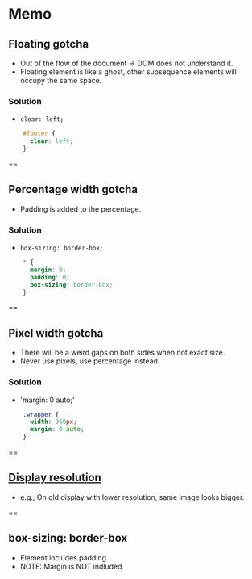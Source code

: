 # Memo

## Floating gotcha
- Out of the flow of the document -> DOM does not understand it.
- Floating element is like a ghost, other subsequence elements will occupy the same space.

### Solution
- `clear: left;`

```css
    #footer {
      clear: left;
    }
```

==

## Percentage width gotcha
- Padding is added to the percentage.

### Solution
- `box-sizing: border-box;`

```css
    * {
      margin: 0;
      padding: 0;
      box-sizing: border-box;
    }
```

==

## Pixel width gotcha
- There will be a weird gaps on both sides when not exact size.
- Never use pixels, use percentage instead.

### Solution
- 'margin: 0 auto;'

```css
    .wrapper {
      width: 960px;
      margin: 0 auto;
    }
```

==

## [Display resolution](https://en.wikipedia.org/wiki/Display_resolution)
- e.g., On old display with lower resolution, same image looks bigger.

==

## box-sizing: border-box
- Element includes padding
- NOTE: Margin is NOT indluded

